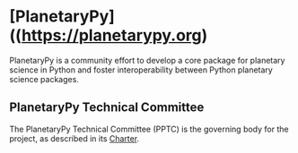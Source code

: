 # [PlanetaryPy]((https://planetarypy.org)

PlanetaryPy is a community effort to develop a core package for
planetary science in Python and foster interoperability between
Python planetary science packages.


## PlanetaryPy Technical Committee

The PlanetaryPy Technical Committee (PPTC) is the governing body for
the project, as described in its [Charter](Charter.md).
